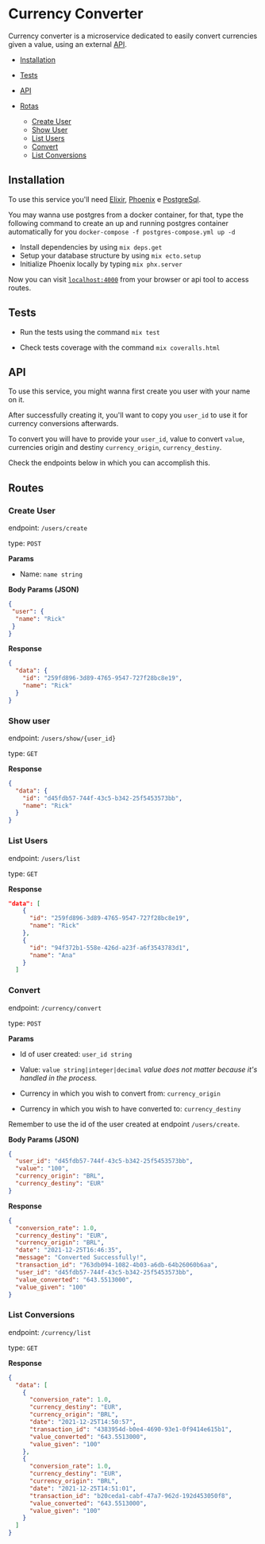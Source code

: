 # Currency Converter

Currency converter is a microservice dedicated to easily convert currencies given a value, using an external [API](https://exchangeratesapi.io/). 

* [Installation](https://github.com/ricksonoliveira/currency_converter#installation)
* [Tests](https://github.com/ricksonoliveira/currency_converter#tests)
* [API](https://github.com/ricksonoliveira/currency_converter#api)
* [Rotas](https://github.com/ricksonoliveira/currency_converter#routes)
  
  * [Create User](https://github.com/ricksonoliveira/currency_converter#create-user)
  * [Show User](https://github.com/ricksonoliveira/currency_converter#show-user)
  * [List Users](https://github.com/ricksonoliveira/currency_converter#list-users)
  * [Convert](https://github.com/ricksonoliveira/currency_converter#convert)
  * [List Conversions](https://github.com/ricksonoliveira/currency_converter#list-conversions)

## **Installation**

To use this service you'll need [Elixir](https://elixir-lang.org/install.html),
[Phoenix](https://hexdocs.pm/phoenix/installation.html) e [PostgreSql](https://www.postgresql.org/).

You may wanna use postgres from a docker container, for that, type the following command to create an up and running postgres container automatically for you `docker-compose -f postgres-compose.yml up -d`

* Install dependencies by using `mix deps.get`
* Setup your database structure by using `mix ecto.setup`
* Initialize Phoenix locally by typing `mix phx.server`

Now you can visit [`localhost:4000`](http://localhost:4000) from your browser or api tool to access routes.

## **Tests**

* Run the tests using the command `mix test`

* Check tests coverage with the command `mix coveralls.html`

## **API**

To use this service, you might wanna first create you user with your name on it.

After successfully creating it, you'll want to copy you `user_id` to use it for currency conversions afterwards.

To convert you will have to provide your `user_id`, value to convert `value`, currencies origin and destiny `currency_origin`, `currency_destiny`.

Check the endpoints below in which you can accomplish this.

## **Routes**

### **Create User**

endpoint: `/users/create`

type: `POST`

**Params**

* Name: `name string`

**Body Params (JSON)**

```json
{
 "user": {
  "name": "Rick"
 }
}
```

**Response**

```json
{
  "data": {
    "id": "259fd896-3d89-4765-9547-727f28bc8e19",
    "name": "Rick"
  }
}
```

### **Show user**

endpoint: `/users/show/{user_id}`

type: `GET`

**Response**

```json
{
  "data": {
    "id": "d45fdb57-744f-43c5-b342-25f5453573bb",
    "name": "Rick"
  }
}
```

### **List Users**

endpoint: `/users/list`

type: `GET`

**Response**

```json
"data": [
    {
      "id": "259fd896-3d89-4765-9547-727f28bc8e19",
      "name": "Rick"
    },
    {
      "id": "94f372b1-558e-426d-a23f-a6f3543783d1",
      "name": "Ana"
    }
  ]
```

### **Convert**

endpoint: `/currency/convert`

type: `POST`

**Params**

* Id of user created: `user_id string`

* Value: `value string|integer|decimal` *value does not matter because it's handled in the process.*

* Currency in which you wish to convert from: `currency_origin`

* Currency in which you wish to have converted to: `currency_destiny`


Remember to use the id of the user created at endpoint `/users/create`.

**Body Params (JSON)**

```json
{
  "user_id": "d45fdb57-744f-43c5-b342-25f5453573bb",
  "value": "100",
  "currency_origin": "BRL",
  "currency_destiny": "EUR"
}
```

**Response**

```json
{
  "conversion_rate": 1.0,
  "currency_destiny": "EUR",
  "currency_origin": "BRL",
  "date": "2021-12-25T16:46:35",
  "message": "Converted Successfully!",
  "transaction_id": "763db094-1082-4b03-a6db-64b26060b6aa",
  "user_id": "d45fdb57-744f-43c5-b342-25f5453573bb",
  "value_converted": "643.5513000",
  "value_given": "100"
}
```

### **List Conversions**

endpoint: `/currency/list`

type: `GET`

**Response**

```json
{
  "data": [
    {
      "conversion_rate": 1.0,
      "currency_destiny": "EUR",
      "currency_origin": "BRL",
      "date": "2021-12-25T14:50:57",
      "transaction_id": "4383954d-b0e4-4690-93e1-0f9414e615b1",
      "value_converted": "643.5513000",
      "value_given": "100"
    },
    {
      "conversion_rate": 1.0,
      "currency_destiny": "EUR",
      "currency_origin": "BRL",
      "date": "2021-12-25T14:51:01",
      "transaction_id": "b20ceda1-cabf-47a7-962d-192d453050f8",
      "value_converted": "643.5513000",
      "value_given": "100"
    }
  ]
}
```
